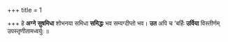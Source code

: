 +++
title = 1

+++
हे **अग्ने** **सुषमिधा** शोभनया समिधा **समिद्धः** भव सम्यग्दीप्तो भव। **उत** अपि च 'बर्हिः **उर्विया** विस्तीर्णम् उपस्तृणीतामध्वर्युः ॥